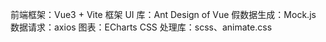 前端框架：Vue3 + Vite
框架 UI 库：Ant Design of Vue
假数据生成：Mock.js
数据请求：axios
图表：ECharts
CSS 处理库：scss、animate.css
